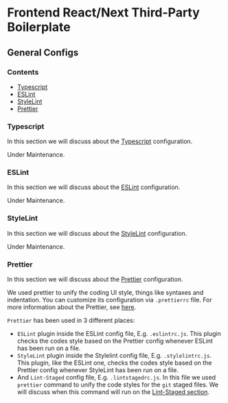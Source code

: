 # Frontend React/Next Third-Party Boilerplate

## General Configs

### Contents

- [Typescript](#typescript)
- [ESLint](#eslint)
- [StyleLint](#stylelint)
- [Prettier](#prettier)

### Typescript

In this section we will discuss about the [Typescript](https://www.typescriptlang.org/) configuration.

Under Maintenance.

### ESLint

In this section we will discuss about the [ESLint](https://eslint.org/) configuration.

Under Maintenance.

### StyleLint

In this section we will discuss about the [StyleLint](https://stylelint.io/) configuration.

Under Maintenance.

### Prettier

In this section we will discuss about the [Prettier](https://prettier.io/) configuration.

We used prettier to unify the coding UI style, things like syntaxes and indentation. You can customize its configuration via `.prettierrc` file. For more information about the Prettier, see [here](https://prettier.io/docs/en/).

`Prettier` has been used in 3 different places:

- `ESLint` plugin inside the ESLint config file, E.g. `.eslintrc.js`. This plugin checks the codes style based on the Prettier config whenever ESLint has been run on a file.
- `StyleLint` plugin inside the Stylelint config file, E.g. `.stylelintrc.js`. This plugin, like the ESLint one, checks the codes style based on the Prettier config whenever StyleLint has been run on a file.
- And `Lint-Staged` config file, E.g. `.lintstagedrc.js`. In this file we used `prettier` command to unify the code styles for the `git` staged files. We will discuss when this command will run on the [Lint-Staged section](Git.README.md#lint-staged).
